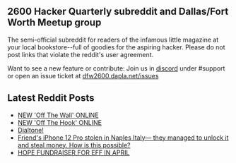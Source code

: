 ## 2600 Hacker Quarterly subreddit and Dallas/Fort Worth Meetup group
The semi-official subreddit for readers of the infamous little magazine at your local bookstore--full of goodies for the aspiring hacker. Please do not post links that violate the reddit's user agreement.

Want to see a new feature or contribute: 
Join us in [discord](https://dfw2600.dapla.net/chat) under #support or open an issue ticket at [dfw2600.dapla.net/issues](https://dfw2600.dapla.net/issues)

## Latest Reddit Posts
<!-- BLOG-POST-LIST:START -->
- [NEW 'Off The Wall' ONLINE](https://2600.com/wall/15-04-2025)
- [NEW 'Off The Hook' ONLINE](https://2600.com/hook/09-04-2025)
- [Dialtone!](https://www.reddit.com/r/2600/comments/1jv9440/dialtone/)
- [Friend's iPhone 12 Pro stolen in Naples Italy— they managed to unlock it and steal money. How is this possible?](https://www.reddit.com/r/2600/comments/1jqtgfn/friends_iphone_12_pro_stolen_in_naples_italy_they/)
- [HOPE FUNDRAISER FOR EFF IN APRIL](https://2600.com/content/hope-fundraiser-eff-april)
<!-- BLOG-POST-LIST:END -->
